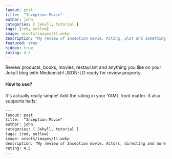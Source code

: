 ```yaml
---
layout: post
title:  "Inception Movie"
author: john
categories: [ Jekyll, tutorial ]
tags: [red, yellow]
image: assets/images/11.webp
description: "My review of Inception movie. Acting, plot and something else in this short description."
featured: true
hidden: true
rating: 4.5
---
```


Review products, books, movies, restaurant and anything you like on your Jekyll blog with Mediumish! JSON-LD ready for review property.

#### How to use?

It's actually really simple! Add the rating in your YAML front matter. It also supports halfs:

```html
---
layout: post
title:  "Inception Movie"
author: john
categories: [ Jekyll, tutorial ]
tags: [red, yellow]
image: assets/images/11.webp
description: "My review of Inception movie. Actors, directing and more."
rating: 4.5
---
```

